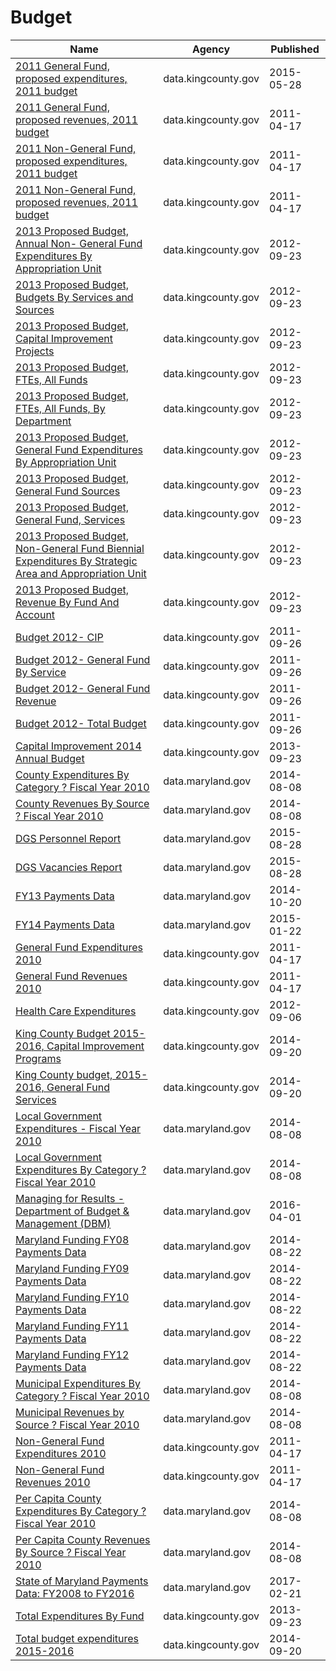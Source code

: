 # Budget

Name | Agency | Published
---- | ---- | ---------
[2011 General Fund, proposed expenditures, 2011 budget](../socrata/imfe-xrs7.md) | data.kingcounty.gov | 2015-05-28
[2011 General Fund, proposed revenues, 2011 budget](../socrata/4zqn-s6g8.md) | data.kingcounty.gov | 2011-04-17
[2011 Non-General Fund, proposed expenditures, 2011 budget](../socrata/48ub-bstr.md) | data.kingcounty.gov | 2011-04-17
[2011 Non-General Fund, proposed revenues, 2011 budget](../socrata/8tb3-k6wn.md) | data.kingcounty.gov | 2011-04-17
[2013 Proposed Budget, Annual Non- General Fund Expenditures By Appropriation Unit](../socrata/r9p8-w23w.md) | data.kingcounty.gov | 2012-09-23
[2013 Proposed Budget, Budgets By Services and Sources](../socrata/irnq-vig3.md) | data.kingcounty.gov | 2012-09-23
[2013 Proposed Budget, Capital Improvement Projects](../socrata/a6z3-gz5d.md) | data.kingcounty.gov | 2012-09-23
[2013 Proposed Budget, FTEs, All Funds](../socrata/gzy7-fnfv.md) | data.kingcounty.gov | 2012-09-23
[2013 Proposed Budget, FTEs, All Funds, By Department](../socrata/vra5-hjw9.md) | data.kingcounty.gov | 2012-09-23
[2013 Proposed Budget, General Fund Expenditures By Appropriation Unit](../socrata/yj3s-xdaz.md) | data.kingcounty.gov | 2012-09-23
[2013 Proposed Budget, General Fund Sources](../socrata/rjqm-cvzd.md) | data.kingcounty.gov | 2012-09-23
[2013 Proposed Budget, General Fund, Services](../socrata/mn35-tzrg.md) | data.kingcounty.gov | 2012-09-23
[2013 Proposed Budget, Non-General Fund Biennial Expenditures By Strategic Area and Appropriation Unit](../socrata/g28p-2vu8.md) | data.kingcounty.gov | 2012-09-23
[2013 Proposed Budget, Revenue By Fund And Account](../socrata/k6vd-axwn.md) | data.kingcounty.gov | 2012-09-23
[Budget 2012- CIP](../socrata/cnt6-trc2.md) | data.kingcounty.gov | 2011-09-26
[Budget 2012- General Fund By Service](../socrata/qxh2-ivn7.md) | data.kingcounty.gov | 2011-09-26
[Budget 2012- General Fund Revenue](../socrata/4pc3-aaqp.md) | data.kingcounty.gov | 2011-09-26
[Budget 2012- Total Budget](../socrata/yq2n-26gi.md) | data.kingcounty.gov | 2011-09-26
[Capital Improvement 2014 Annual Budget](../socrata/tqfy-73p7.md) | data.kingcounty.gov | 2013-09-23
[County Expenditures By Category ? Fiscal Year 2010](../socrata/hh3e-irvk.md) | data.maryland.gov | 2014-08-08
[County Revenues By Source ? Fiscal Year 2010](../socrata/kdwv-2zym.md) | data.maryland.gov | 2014-08-08
[DGS Personnel Report](../socrata/pz8k-gpmz.md) | data.maryland.gov | 2015-08-28
[DGS Vacancies Report](../socrata/etc5-t8zj.md) | data.maryland.gov | 2015-08-28
[FY13 Payments Data](../socrata/v46w-kaxh.md) | data.maryland.gov | 2014-10-20
[FY14 Payments Data](../socrata/8xda-39tn.md) | data.maryland.gov | 2015-01-22
[General Fund Expenditures 2010](../socrata/3qjh-aynk.md) | data.kingcounty.gov | 2011-04-17
[General Fund Revenues 2010](../socrata/bqg4-c485.md) | data.kingcounty.gov | 2011-04-17
[Health Care Expenditures](../socrata/impj-6vgn.md) | data.kingcounty.gov | 2012-09-06
[King County Budget 2015-2016, Capital Improvement Programs](../socrata/fkjb-2cay.md) | data.kingcounty.gov | 2014-09-20
[King County budget, 2015-2016, General Fund Services](../socrata/jfgc-f4de.md) | data.kingcounty.gov | 2014-09-20
[Local Government Expenditures - Fiscal Year 2010](../socrata/sem9-aqf8.md) | data.maryland.gov | 2014-08-08
[Local Government Expenditures By Category ? Fiscal Year 2010](../socrata/aid4-m6ib.md) | data.maryland.gov | 2014-08-08
[Managing for Results - Department of Budget & Management (DBM)](../socrata/fw4a-f33r.md) | data.maryland.gov | 2016-04-01
[Maryland Funding FY08 Payments Data](../socrata/s5um-72q3.md) | data.maryland.gov | 2014-08-22
[Maryland Funding FY09 Payments Data](../socrata/6m3w-wpyf.md) | data.maryland.gov | 2014-08-22
[Maryland Funding FY10 Payments Data](../socrata/nzxu-igpz.md) | data.maryland.gov | 2014-08-22
[Maryland Funding FY11 Payments Data](../socrata/na74-jvan.md) | data.maryland.gov | 2014-08-22
[Maryland Funding FY12 Payments Data](../socrata/4we7-9k2i.md) | data.maryland.gov | 2014-08-22
[Municipal Expenditures By Category ? Fiscal Year 2010](../socrata/6ndv-zvyu.md) | data.maryland.gov | 2014-08-08
[Municipal Revenues by Source ? Fiscal Year 2010](../socrata/idsb-kajn.md) | data.maryland.gov | 2014-08-08
[Non-General Fund Expenditures 2010](../socrata/vv8b-tzy8.md) | data.kingcounty.gov | 2011-04-17
[Non-General Fund Revenues 2010](../socrata/upsg-niup.md) | data.kingcounty.gov | 2011-04-17
[Per Capita County Expenditures By Category ? Fiscal Year 2010](../socrata/a4ed-p662.md) | data.maryland.gov | 2014-08-08
[Per Capita County Revenues By Source ? Fiscal Year 2010](../socrata/bu35-imdp.md) | data.maryland.gov | 2014-08-08
[State of Maryland Payments Data: FY2008 to FY2016](../socrata/gja3-vy5r.md) | data.maryland.gov | 2017-02-21
[Total Expenditures By Fund](../socrata/36w9-7hpi.md) | data.kingcounty.gov | 2013-09-23
[Total budget expenditures 2015-2016](../socrata/dvxw-hmnt.md) | data.kingcounty.gov | 2014-09-20


